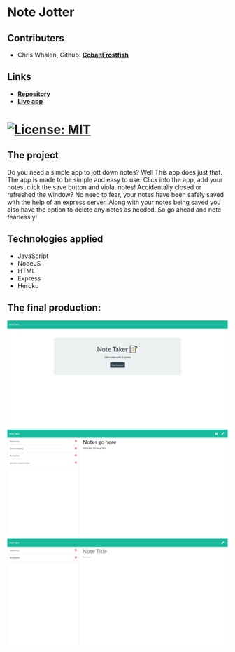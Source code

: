 # Note Jotter

## Contributers
* Chris Whalen, Github: **[CobaltFrostfish](https://github.com/CobaltFrostfish)**

## Links
* **[Repository](https://github.com/CobaltFrostfish/note-jotter)**
* **[Live app](https://fierce-ocean-49311.herokuapp.com/)**
# [![License: MIT](https://img.shields.io/badge/License-MIT-yellow.svg)](https://opensource.org/licenses/MIT)

## The project
Do you need a simple app to jott down notes? Well This app does just that. The app is made to be simple and easy to use. Click into the app, add your notes, click the save button and viola, notes! Accidentally closed or refreshed the window? No need to fear, your notes have been safely saved with the help of an express server. Along with your notes being saved you also have the option to delete any notes as needed. So go ahead and note fearlessly!

## Technologies applied
* JavaScript
* NodeJS
* HTML
* Express
* Heroku


## The final production:
![note-jotter-home](./assets/notes-screenshot-home.png)
![note-jotter-main](./assets/notes-screenshot-main.png)
![note-jotter-deleted](./assets/notes-screenshot-delete.png)
